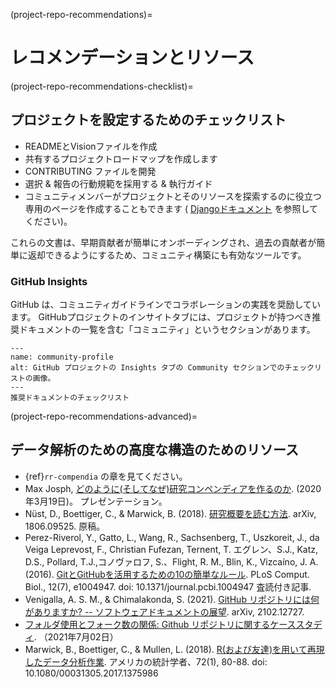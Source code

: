 (project-repo-recommendations)=
# レコメンデーションとリソース

(project-repo-recommendations-checklist)=
## プロジェクトを設定するためのチェックリスト

* READMEとVisionファイルを作成
* 共有するプロジェクトロードマップを作成します
* CONTRIBUTING ファイルを開発
* 選択 & 報告の行動規範を採用する & 執行ガイド
* コミュニティメンバーがプロジェクトとそのリソースを探索するのに役立つ専用のページを作成することもできます ( [Djangoドキュメント](https://docs.djangoproject.com/) を参照してください)。

これらの文書は、早期貢献者が簡単にオンボーディングされ、過去の貢献者が簡単に返却できるようにするため、コミュニティ構築にも有効なツールです。

### GitHub Insights

GitHub は、コミュニティガイドラインでコラボレーションの実践を奨励しています。 GitHubプロジェクトのインサイトタブには、プロジェクトが持つべき推奨ドキュメントの一覧を含む「コミュニティ」というセクションがあります。

```{figure} ../../figures/community-profile.*
---
name: community-profile
alt: GitHub プロジェクトの Insights タブの Community セクションでのチェックリストの画像。
---
推奨ドキュメントのチェックリスト
```

(project-repo-recommendations-advanced)=
## データ解析のための高度な構造のためのリソース

- {ref}`rr-compendia` の章を見てください。
- Max Josph, [どのように(そしてなぜ)研究コンペンディアを作るのか](https://mbjoseph.github.io/intro-research-compendia/#1). (2020年3月19日)。 プレゼンテーション。
- Nüst, D., Boettiger, C., & Marwick, B. (2018). [研究概要を読む方法](https://arxiv.org/abs/1806.09525v1). arXiv, 1806.09525. 原稿。
- Perez-Riverol, Y., Gatto, L., Wang, R., Sachsenberg, T., Uszkoreit, J., da Veiga Leprevost, F., Christian Fufezan, Ternent, T. エグレン、S.J., Katz, D.S., Pollard, T.J.,コノヴァロフ, S.、Flight, R. M., Blin, K., Vizcaíno, J. A. (2016). [GitとGitHubを活用するための10の簡単なルール](https://journals.plos.org/ploscompbiol/article?id=10.1371/journal.pcbi.1004947). PLoS Comput. Biol., 12(7), e1004947. doi: 10.1371/journal.pcbi.1004947 査読付き記事.
- Venigalla, A. S. M., & Chimalakonda, S. (2021). [GitHub リポジトリには何がありますか? -- ソフトウェアドキュメントの展望](https://arxiv.org/abs/2102.12727v2). arXiv, 2102.12727.
- [フォルダ使用とフォーク数の関係: Github リポジトリに関するケーススタディ](http://citeseerx.ist.psu.edu/viewdoc/summary?doi=10.1.1.650.8150). （2021年7月02日）
- Marwick, B., Boettiger, C., & Mullen, L. (2018). [R(および友達)を用いて再現したデータ分析作業](https://www.tandfonline.com/doi/abs/10.1080/00031305.2017.1375986). アメリカの統計学者、72(1), 80-88. doi: 10.1080/00031305.2017.1375986
